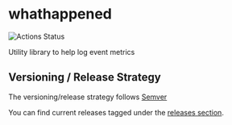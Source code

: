 # whathappened

![Actions Status](https://github.com/eelabs/whathappened/workflows/whathappened%3A%3ABuild/badge.svg)

Utility library to help log event metrics


## Versioning / Release Strategy

The versioning/release strategy follows [Semver](https://www.semver.org)

You can find current releases tagged under the [releases section](https://github.com/eelabs/whathappened/releases).
